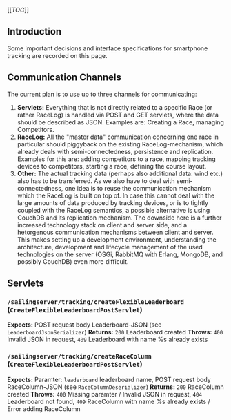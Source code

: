 [[_TOC_]]

## Introduction
Some important decisions and interface specifications for smartphone tracking are recorded on this page.

## Communication Channels
The current plan is to use up to three channels for communicating:
1. **Servlets:** Everything that is not directly related to a specific Race (or rather RaceLog) is handled via POST and GET servlets, where the data should be described as JSON. Examples are: Creating a Race, managing Competitors.
2. **RaceLog:** All the "master data" communication concerning one race in particular should piggyback on the existing RaceLog-mechanism, which already deals with semi-connectedness, persistence and replication. Examples for this are: adding competitors to a race, mapping tracking devices to competitors, starting a race, defining the course layout.
3. **Other:** The actual tracking data (perhaps also additional data: wind etc.) also has to be transferred. As we also have to deal with semi-connectedness, one idea is to reuse the communication mechanism which the RaceLog is built on top of. In case this cannot deal with the large amounts of data produced by tracking devices, or is to tightly coupled with the RaceLog semantics, a possible alternative is using CouchDB and its replication mechanism. The downside here is a further increased technology stack on client and server side, and a hetorgenous communication mechanisms between client and server. This makes setting up a development environment, understanding the architecture, development and lifecycle management of the used technologies on the server (OSGi, RabbitMQ with Erlang, MongoDB, and possibly CouchDB) even more difficult.

## Servlets
### `/sailingserver/tracking/createFlexibleLeaderboard` (`CreateFlexibleLeaderboardPostServlet`)
**Expects:** POST request body Leaderboard-JSON (see `LeaderboardJsonSerializer`)
**Returns:** `200` Leaderboard created
**Throws:** `400` Invalid JSON in request, `409` Leaderboard with name %s already exists

### `/sailingserver/tracking/createRaceColumn` (`CreateFlexibleLeaderboardPostServlet`)
**Expects:** Paramter: `leaderboard` leaderboard name, POST request body RaceColumn-JSON (see `RaceColumnDeserializer`)
**Returns:** `200` RaceColumn created
**Throws:** `400` Missing paramter / Invalid JSON in request, `404` Leaderboard not found, `409` RaceColumn with name %s already exists / Error adding RaceColumn
